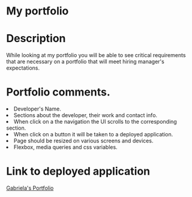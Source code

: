 <h1> My portfolio </h1>
<h1> Description </h1>
<p> While looking at my portfolio you will be able to see critical requirements that are necessary on a portfolio that will meet hiring manager's expectations.</p> 

<h1> Portfolio comments. </h1>
<li> Developer's Name.</li>
<li> Sections about the developer, their work and contact info.</li>
<li> When click on a the navigation the UI scrolls to the corresponding section.</li>
<li> When click on a button it will be taken to a deployed application.</li>
<li> Page should be resized on various screens and devices.</li>
<li> Flexbox, media queries and css variables. </li>

<h1> Link to deployed application</h1>
<a href=""> Gabriela's Portfolio </a>
